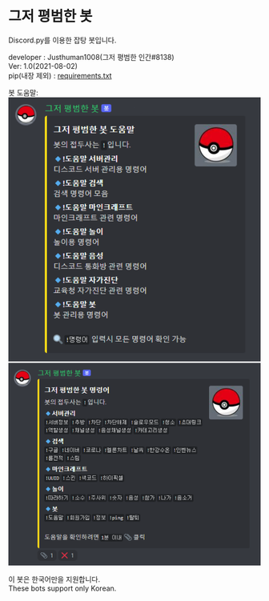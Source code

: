 # 그저 평범한 봇
Discord.py를 이용한 잡탕 봇입니다.

developer : Justhuman1008(그저 평범한 인간#8138)  
Ver: 1.0(2021-08-02)  
pip(내장 제외) : [requirements.txt](https://github.com/justhuman1008/Just_Bot/blob/main/requirements.txt)

봇 도움말:  
<img src="/Image/help.png" alt ="Data" style="width: 700px;"/>  
<img src="/Image/commands.png" alt="Data" style="width: 700px;"/>

이 봇은 한국어만을 지원합니다.   
These bots support only Korean.

